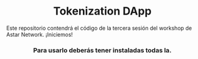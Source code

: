 <h1 align="center">Tokenization DApp</h1>
<p>
Este repositorio contendrá el código de la tercera sesión del workshop de Astar Network.
¡Iniciemos!
</p>
<h3 align="center">
  Para usarlo deberás tener instaladas todas la.
</h3>
